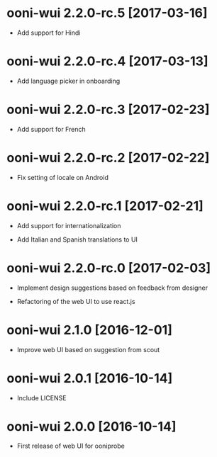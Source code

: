 # ooni-wui 2.2.0-rc.5 [2017-03-16]

* Add support for Hindi

# ooni-wui 2.2.0-rc.4 [2017-03-13]

* Add language picker in onboarding

# ooni-wui 2.2.0-rc.3 [2017-02-23]

* Add support for French

# ooni-wui 2.2.0-rc.2 [2017-02-22]

* Fix setting of locale on Android

# ooni-wui 2.2.0-rc.1 [2017-02-21]

* Add support for internationalization

* Add Italian and Spanish translations to UI

# ooni-wui 2.2.0-rc.0 [2017-02-03]

* Implement design suggestions based on feedback from designer

* Refactoring of the web UI to use react.js

# ooni-wui 2.1.0 [2016-12-01]

* Improve web UI based on suggestion from scout

# ooni-wui 2.0.1 [2016-10-14]

* Include LICENSE

# ooni-wui 2.0.0 [2016-10-14]

* First release of web UI for ooniprobe

